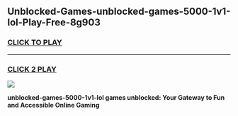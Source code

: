 
## Unblocked-Games-unblocked-games-5000-1v1-lol-Play-Free-8g903
<h3>
<a href="https://premium76.site?title=unblocked-games-5000-1v1-lol&ref=10A">CLICK TO PLAY</a></h3>
<hr>

<h3>
<a href="https://premium76.site?title=unblocked-games-5000-1v1-lol&ref=10A">CLICK 2 PLAY</a>
  
</h3>

<a href="https://premium76.site?title=unblocked-games-5000-1v1-lol&ref=10A"><img src="https://clearcache.store/games.png"></a>


**unblocked-games-5000-1v1-lol games unblocked: Your Gateway to Fun and Accessible Online Gaming**
